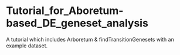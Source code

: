 # Tutorial_for_Aboretum-based_DE_geneset_analysis
A tutorial which includes Arboretum &amp; findTransitionGenesets with an example dataset.
